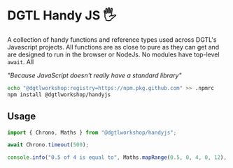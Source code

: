 # DGTL Handy JS 🖐

A collection of handy functions and reference types used across DGTL's Javascript projects. All functions are as close to pure as they can get and are designed to run in the browser or NodeJs. No modules have top-level `await`. All 

_"Because JavaScript doesn't really have a standard library"_

```bash
echo "@dgtlworkshop:registry=https://npm.pkg.github.com" >> .npmrc
npm install @dgtlworkshop/handyjs
```

## Usage

```js
import { Chrono, Maths } from "@dgtlworkshop/handyjs";

await Chrono.timeout(500);

console.info("0.5 of 4 is equal to", Maths.mapRange(0.5, 0, 4, 0, 12), "of 12");
```
